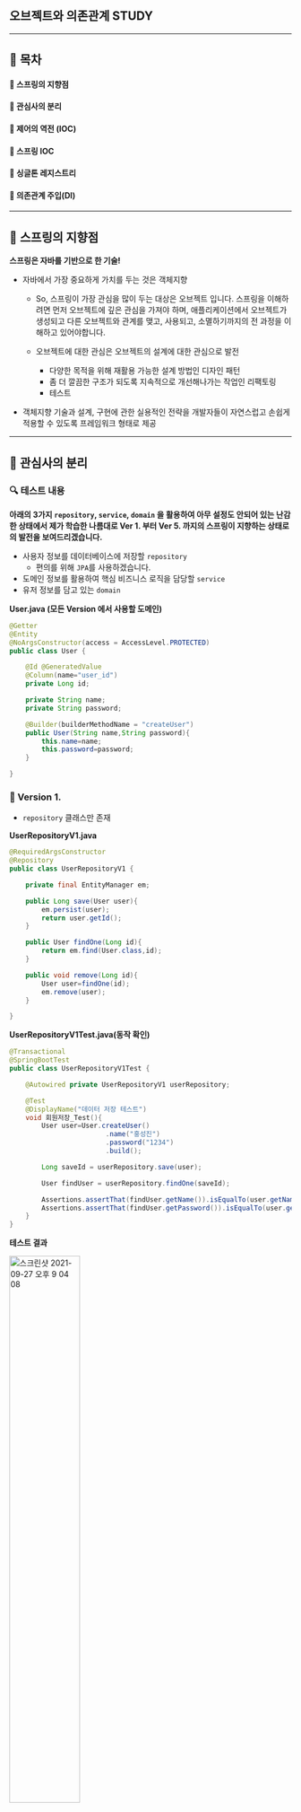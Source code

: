 ## 오브젝트와 의존관계 STUDY
***

## 🎯 목차
#### 📌 스프링의 지향점
#### 📌 관심사의 분리
#### 📌 제어의 역전 (IOC)
#### 📌 스프링 IOC
#### 📌 싱글톤 레지스트리
#### 📌 의존관계 주입(DI)
***
## 🚀 스프링의 지향점
**스프링은 자바를 기반으로 한 기술!**
- 자바에서 가장 중요하게 가치를 두는 것은 객체지향
  - So, 스프링이 가장 관심을 많이 두는 대상은 오브젝트 입니다.
  스프링을 이해하려면 먼저 오브젝트에 깊은 관심을 가져야 하며, 애플리케이션에서 오브젝트가 생성되고
  다른 오브젝트와 관계를 맺고, 사용되고, 소멸하기까지의 전 과정을 이해하고 있어야합니다.
  
  - 오브젝트에 대한 관심은 오브젝트의 설계에 대한 관심으로 발전
    - 다양한 목적을 위해 재활용 가능한 설계 방법인 디자인 패턴
    - 좀 더 깔끔한 구조가 되도록 지속적으로 개선해나가는 작업인 리팩토링
    - 테스트
    
- 객체지향 기술과 설계, 구현에 관한 실용적인 전략을 개발자들이 자연스럽고 손쉽게 적용할 수 있도록 프레임워크 형태로 제공
  

***
## 🚀 관심사의 분리

### 🔍 테스트 내용

**아래의 3가지 `repository`, `service`, `domain` 을 활용하여 아무 설정도 안되어 있는 난감한
상태에서 제가 학습한 나름대로 Ver 1. 부터 Ver 5. 까지의 스프링이 지향하는 상태로의 발전을 보여드리겠습니다.**
- 사용자 정보를 데이터베이스에 저장할 `repository`
  - 편의를 위해 `JPA`를 사용하겠습니다.
- 도메인 정보를 활용하여 핵심 비즈니스 로직을 담당할 `service`
- 유저 정보를 담고 있는 `domain`

**User.java (모든 Version 에서 사용할 도메인)**
```java
@Getter
@Entity
@NoArgsConstructor(access = AccessLevel.PROTECTED)
public class User {

    @Id @GeneratedValue
    @Column(name="user_id")
    private Long id;

    private String name;
    private String password;

    @Builder(builderMethodName = "createUser")
    public User(String name,String password){
        this.name=name;
        this.password=password;
    }

}
```

### 🔧 Version 1. 
- `repository` 클래스만 존재

**UserRepositoryV1.java**

```java
@RequiredArgsConstructor
@Repository
public class UserRepositoryV1 {

    private final EntityManager em;

    public Long save(User user){
        em.persist(user);
        return user.getId();
    }

    public User findOne(Long id){
        return em.find(User.class,id);
    }

    public void remove(Long id){
        User user=findOne(id);
        em.remove(user);
    }

}

```

**UserRepositoryV1Test.java(동작 확인)**
```java
@Transactional
@SpringBootTest
public class UserRepositoryV1Test {

    @Autowired private UserRepositoryV1 userRepository;

    @Test
    @DisplayName("데이터 저장 테스트")
    void 회원저장_Test(){
        User user=User.createUser()
                        .name("홍성진")
                        .password("1234")
                        .build();

        Long saveId = userRepository.save(user);

        User findUser = userRepository.findOne(saveId);

        Assertions.assertThat(findUser.getName()).isEqualTo(user.getName());
        Assertions.assertThat(findUser.getPassword()).isEqualTo(user.getPassword());
    }
}
```

**테스트 결과**

<img width="50%" alt="스크린샷 2021-09-27 오후 9 04 08" src="https://user-images.githubusercontent.com/56334761/134904927-cd84d2d8-0e8a-40c1-9a1f-4c0c8b3b089f.png">

**이런 식으로 `repository` 클래스만 딱 쓰는 것은 객체지향관점에서 굉장한 문제를 초래한다고 합니다.**
- 정상적으로 동작하는 것이 확인 되었습니다. 근데 문제가??!
- 문제를 개선했을 때의 장점은?
- 미래에 주는 유익?!

**이러한 고찰(좋은 객체지향 설계)이 스프링을 활용한 개발의 첫 걸음이 되었다고 합니다.**

- **관심사의 분리**
  - 객체지향의 세계는 모든 것(오브젝트에 대한 설계와 이를 구현한 코드)이 변함.
    - 사용자의 요구사항에 따라
    - 시간이 변함에 따라
    - ...
  - **So,** 개발자가 객체를 설계할 때 가장 염두해야할 사항은 바로 미래의 변화를 어떻게 대처할 것인가? 입니다.
    - **ex)** 기능 변화에 대한 요구사항을 미래를 잘 대비한 개발자는 단지 몇 줄의 코드 수정 및 검증 까지의 시간이 5분이었다면,
    미래를 대비하지 않은 개발자는 5시간이 걸릴 수 있다는 것입니다.
  - 객체 지향 기술은 추상세계를 자유롭게 변경, 확장시킬 수 있다는 것에 의미가 있습니다.
  - 분리와 확장을 고려한 설계를 하면 필요한 작업을 최소화하고, 변경이 다른 작업에 문제를 일으키지 않을 것입니다.

- **분리**
  - 모든 변경과 발전은 한 번에 한 가지 관심사항에 집중해서 일어납니다.
    - **ex)** DB의 접속용 암호를 변경하라
    - 여기서 일어나는 문제는 변화에 따른 작업은 한 곳에 집중되지 않다는 경우가 많드는 것입니다. 즉, DB 접속 암호를 변경하기위해 수 백개의 클래스를
    돌아다니며, 확인을 해야할 수도 있다는 것입니다.
  - **So, 문제를 해결하기 위해?** 공통 관심사항을 가진 것들을 한 곳에 집중시키면 됩니다.
  - 관심이 같은 것끼리는 하나의 객체 안으로 , 다른 것은 따로 떨어져 서로 영향을 끼치지 않도록 하는 것입니다.
  
  - **분리의 예**
    - 중복 코드의 메소드 추출 (리팩토링의 메소드 추출 기법)
      - 이점 : 만일 중복 코드가 수 천개의 메소드에 흩어져 있다고 생각합시다. 근데, 중복 코드에 대한 변경이 필요하다면?? 수 천개의 메소드를
      일일히 수정하고 있어야할 것입니다. 만일 중복 코드를 메소드로 추출하여놨으면, 딱 한 곳만 바꾸기만 하면 되죠..
    

**만약, `repository`의 로직을 상황에 따라 바꾸고 싶다고 가정해 봅시다.**

하지만, 현재, Ver 1. 에서는 `repository`클래스 하나로만 구성되어 있습니다. 즉, 사용 시점마다 원하는 로직에 대한 코드로의 번거로운 수정이
필요하게 됩니다. 또한, 이 클래스를 개발한 개발자가 그만두고 다른 개발자가 이어서 작업을 한다고 생각한다면, 어느 부분을 수정해야 할 지도
모를 수 있다는 상황이 발생할 수 있습니다.

**이러한 문제를 해결을 하기 위해서 기존 코드를 분리할 시점에 도달했습니다.**

### 🔧 Version 2.
- 상속을 통한 확장
 